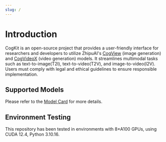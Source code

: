 ```yaml
---
slug: /
---
```


# Introduction

CogKit is an open-source project that provides a user-friendly interface for researchers and developers to utilize ZhipuAI's [CogView](https://huggingface.co/collections/THUDM/cogview-67ac3f241eefad2af015669b) (image generation) and [CogVideoX](https://huggingface.co/collections/THUDM/cogvideo-66c08e62f1685a3ade464cce) (video generation) models. It streamlines multimodal tasks such as text-to-image(T2I), text-to-video(T2V), and image-to-video(I2V). Users must comply with legal and ethical guidelines to ensure responsible implementation.

## Supported Models

Please refer to the [Model Card](./05-Model%20Card.mdx) for more details.

## Environment Testing

This repository has been tested in environments with 8×A100 GPUs, using CUDA 12.4, Python 3.10.16.
